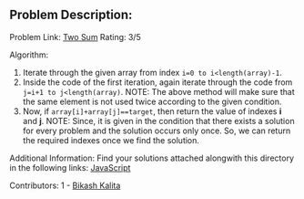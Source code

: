 ## Problem Description:

Problem Link: [Two Sum](https://leetcode.com/problems/two-sum/)
Rating: 3/5

Algorithm:
1. Iterate through the given array from index `i=0 to i<length(array)-1`.
2. Inside the code of the first iteration, again iterate through the code from `j=i+1 to j<length(array)`.
NOTE: The above method will make sure that the same element is not used twice according to the given condition.
3. Now, if `array[i]+array[j]==target`, then return the value of indexes **i** and **j**.
NOTE: Since, it is given in the condition that there exists a solution for every problem and the solution occurs only once. So, we can return the required indexes once we find the solution.

Additional Information: 
Find your solutions attached alongwith this directory in the following links:
[JavaScript](./1.Two_Sum.js)

Contributors: 
1 - [Bikash Kalita](https://www.github.com/bikash-kalita-code)

